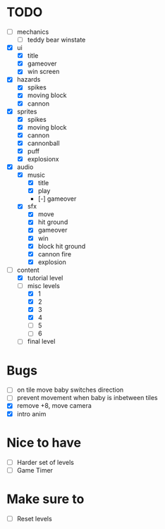 # TODO

- [ ] mechanics
  - [ ] teddy bear winstate

- [x] ui
  - [x] title
  - [x] gameover
  - [x] win screen

- [x] hazards
  - [x] spikes
  - [x] moving block
  - [x] cannon

- [x] sprites
  - [x] spikes
  - [x] moving block
  - [x] cannon
  - [x] cannonball
  - [x] puff
  - [x] explosionx

- [x] audio
  - [x] music
    - [x] title
    - [x] play
    - [-] gameover
  - [x] sfx
    - [x] move
    - [x] hit ground
    - [x] gameover
    - [x] win
    - [x] block hit ground
    - [x] cannon fire
    - [x] explosion

- [ ] content
  - [x] tutorial level
  - [ ] misc levels
    - [x] 1
    - [x] 2
    - [x] 3
    - [x] 4
    - [ ] 5
    - [ ] 6
  - [ ] final level

# Bugs

- [ ] on tile move baby switches direction
- [ ] prevent movement when baby is inbetween tiles
- [x] remove +8, move camera
- [x] intro anim

# Nice to have

- [ ] Harder set of levels
- [ ] Game Timer

# Make sure to

- [ ] Reset levels